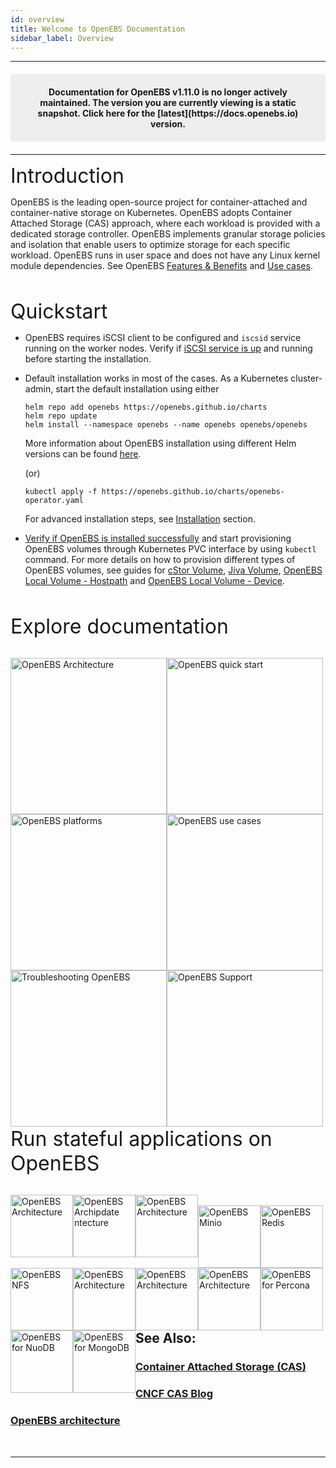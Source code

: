 ```yaml
---
id: overview
title: Welcome to OpenEBS Documentation
sidebar_label: Overview
---
```

------

<center><p style="padding: 20px; margin: 20px 0; border-radius: 3px; background-color: #eeeeee;"><strong>
Documentation for OpenEBS v1.11.0 is no longer actively maintained. The version you are currently viewing is a static 
snapshot. Click here for the [latest](https://docs.openebs.io) version.
</strong></p></center>

------

<font size="6">Introduction</font>

OpenEBS is the leading open-source project for container-attached and
container-native storage on Kubernetes. OpenEBS adopts
Container Attached Storage (CAS) approach, where each workload is
provided with a dedicated storage controller. OpenEBS
implements granular storage policies and isolation that enable users
to optimize storage for each specific workload. OpenEBS runs
in user space and does not have any Linux kernel module dependencies.
See OpenEBS  <a href="/v1110/docs/next/features.html">Features & Benefits</a>
and <a href="/v1110/docs/next/usecases.html" target="">Use cases</a>.

<br>

<font size="6">Quickstart</font>

- OpenEBS requires iSCSI client to be configured and `iscsid` service
  running on the worker nodes.
  Verify if [iSCSI service is up](/v1110/docs/next/prerequisites.html) and
  running before starting the installation.

- Default installation works in most of the cases. As a Kubernetes cluster-admin, start the default installation using either

  ```
  helm repo add openebs https://openebs.github.io/charts
  helm repo update
  helm install --namespace openebs --name openebs openebs/openebs
  ```
  More information about OpenEBS installation using different Helm versions can be found [here](/v1110/docs/next/installation.html#installation-through-helm).

  (or)

  ```
  kubectl apply -f https://openebs.github.io/charts/openebs-operator.yaml
  ```
  
  For advanced installation steps, see [Installation](/v1110/docs/next/installation.html) section.

- [Verify if OpenEBS is installed successfully](/v1110/docs/next/installation.html#verifying-openebs-installation)
  and start provisioning OpenEBS volumes through Kubernetes PVC
  interface by using `kubectl` command. For more details on how to
  provision different types of OpenEBS volumes, see guides for [cStor Volume](/v1110/docs/next/ugcstor.html), [Jiva Volume](/docs/next/jivaguide.html), [OpenEBS Local Volume - Hostpath](/docs/next/uglocalpv-hostpath.html) and [OpenEBS Local Volume - Device](/docs/next/uglocalpv-device.html).

<br>

<font size="6">Explore documentation</font>

<br>

<div class="row">
  <div class="">
	<a href="/v1110/docs/next/architecture.html">
		<img src="/v1110/docs/assets/intro-arch.png" alt="OpenEBS Architecture" style="float:left;width:250px;">
	</a>
  </div>
  <div class="">
	<a href="/v1110/docs/next/quickstart.html">
		<img src="/v1110/docs/assets/intro-gs.png" alt="OpenEBS quick start" style="float:left;width:250px;">
	</a>
  </div>
  <div class="">
	<a href="/v1110/docs/next/prerequisites.html">
		<img src="/v1110/docs/assets/intro-platforms.png" alt="OpenEBS platforms" style="float:left;width:250px;">
	</a>
  </div>
</div>
<div class="row">
  <div class="">
	<a href="/v1110/docs/next/usecases.html">
		<img src="/v1110/docs/assets/intro-uc.png" alt="OpenEBS use cases" style="float:left;width:250px;">
	</a>
  </div>
  <div class="">
	<a href="/v1110/docs/next/troubleshooting.html">
		<img src="/v1110/docs/assets/intro-tsg.svg" alt="Troubleshooting OpenEBS" style="float:left;width:250px;">
	</a>
  </div>
  <div class="">
	<a href="/v1110/docs/next/support.html">
		<img src="/v1110/docs/assets/intro-support.png" alt="OpenEBS Support" style="float:left;width:250px;">
	</a>
  </div>
</div>
<br>

<font size="6">Run stateful applications on OpenEBS</font>

<br>
<div class="row stateful-applications_row">
    <div class="">
	<a href="/v1110/docs/next/prometheus.html" target="_blank">
		<img src="/v1110/docs/assets/a-prometheus.png" alt="OpenEBS Architecture" style="float:left;width:100px;">
	</a>
  </div>
<div class="">
	<a href="/v1110/docs/next/gitlab.html" target="_blank">
		<img src="/v1110/docs/assets/a-gitlab.png" alt="OpenEBS Archipdate ntecture" style="float:left;width:100px;">
	</a>
  </div>
  <div class="">
	<a href="/v1110/docs/next/cassandra.html" target="_blank">
		<img src="/v1110/docs/assets/a-cassandra.png" alt="OpenEBS Architecture" style="float:left;width:100px;">
	</a>
  </div>
</div>
<br>
<div class="row stateful-applications_row">
<div class="">
	<a href="/v1110/docs/next/minio.html" target="_blank">
		<img src="/v1110/docs/assets/a-minio.png" alt="OpenEBS Minio" style="float:left;width:100px;">
	</a>
  </div>
<div class="">
	<a href="/v1110/docs/next/redis.html" target="_blank">
		<img src="/v1110/docs/assets/a-redis.png" alt="OpenEBS Redis" style="float:left;width:100px;">
	</a>
  </div>  
  <div class="">
	<a href="/v1110/docs/next/rwm.html" target="_blank">
		<img src="/v1110/docs/assets/a-nfs.png" alt="OpenEBS NFS" style="float:left;width:100px;">
	</a>
  </div>
</div>
<br>
<div class="row stateful-applications_row">
<div class="">
	<a href="/v1110/docs/next/elasticsearch.html" target="_blank">
		<img src="/v1110/docs/assets/a-elastic.png" alt="OpenEBS Architecture" style="float:left;width:100px;">
	</a>
  </div>
<div class="">
	<a href="/v1110/docs/next/mysql.html" target="_blank">
		<img src="/v1110/docs/assets/a-mysql.png" alt="OpenEBS Architecture" style="float:left;width:100px;">
	</a>
  </div>  
  <div class="">
	<a href="/v1110/docs/next/postgres.html" target="_blank">
		<img src="/v1110/docs/assets/a-postgres.png" alt="OpenEBS Architecture" style="float:left;width:100px;">
	</a>
  </div>
</div>
<br>
<div class="row stateful-applications_row">
  <div class="">
	<a href="/v1110/docs/next/percona.html" target="_blank">
		<img src="/v1110/docs/assets/a-percona.png" alt="OpenEBS for Percona" style="float:left;width:100px;">
	</a>
  </div>
  <div class="">
	<a href="/v1110/docs/next/nuodb.html" target="_blank">
		<img src="/v1110/docs/assets/a-nuodb.png" alt="OpenEBS for NuoDB" style="float:left;width:100px;">
	</a>
  </div>
 <div class="">
	<a href="/v1110/docs/next/mongo.html" target="_blank">
		<img src="/v1110/docs/assets/svg/a-mongo.svg" alt="OpenEBS for MongoDB" style="float:left;width:100px;">
	</a>
  </div>
</div>
<br><br>

## See Also:

### [Container Attached Storage (CAS)](/v1110/docs/next/cas.html)

### <a href="https://www.cncf.io/blog/2018/04/19/container-attached-storage-a-primer/" target="_blank">CNCF CAS Blog </a>

### [OpenEBS architecture](/v1110/docs/next/architecture.html)

<br><hr><br>

